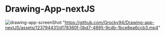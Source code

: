# Drawing-App-nextJS
 ![drawing-app-screenShot](https://github.com/Grocky94/Drawing-app-nextJS/assets/123794431/08167f61-a96c-4cdc-8f5d-2b49a0b29df7)
"https://github.com/Grocky94/Drawing-app-nextJS/assets/123794431/d178360f-0bd7-4895-9cdb-1bce8ea6ccb3.mp4"

